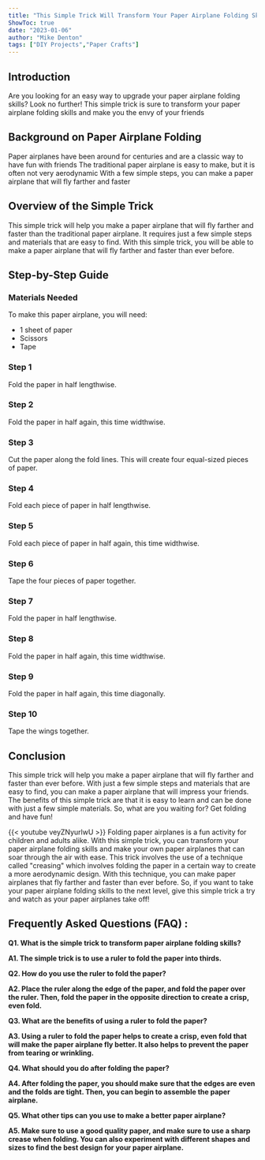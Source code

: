 ```yaml
---
title: "This Simple Trick Will Transform Your Paper Airplane Folding Skills!"
ShowToc: true 
date: "2023-01-06"
author: "Mike Denton" 
tags: ["DIY Projects","Paper Crafts"]
---
```

## Introduction 
Are you looking for an easy way to upgrade your paper airplane folding skills? Look no further! This simple trick is sure to transform your paper airplane folding skills and make you the envy of your friends 

## Background on Paper Airplane Folding
Paper airplanes have been around for centuries and are a classic way to have fun with friends The traditional paper airplane is easy to make, but it is often not very aerodynamic With a few simple steps, you can make a paper airplane that will fly farther and faster 

## Overview of the Simple Trick
This simple trick will help you make a paper airplane that will fly farther and faster than the traditional paper airplane. It requires just a few simple steps and materials that are easy to find. With this simple trick, you will be able to make a paper airplane that will fly farther and faster than ever before. 

## Step-by-Step Guide
### Materials Needed
To make this paper airplane, you will need: 
- 1 sheet of paper 
- Scissors 
- Tape 

### Step 1
Fold the paper in half lengthwise. 

### Step 2
Fold the paper in half again, this time widthwise. 

### Step 3
Cut the paper along the fold lines. This will create four equal-sized pieces of paper. 

### Step 4
Fold each piece of paper in half lengthwise. 

### Step 5
Fold each piece of paper in half again, this time widthwise. 

### Step 6
Tape the four pieces of paper together. 

### Step 7
Fold the paper in half lengthwise. 

### Step 8
Fold the paper in half again, this time widthwise. 

### Step 9
Fold the paper in half again, this time diagonally. 

### Step 10
Tape the wings together. 

## Conclusion 
This simple trick will help you make a paper airplane that will fly farther and faster than ever before. With just a few simple steps and materials that are easy to find, you can make a paper airplane that will impress your friends. The benefits of this simple trick are that it is easy to learn and can be done with just a few simple materials. So, what are you waiting for? Get folding and have fun!

{{< youtube veyZNyurlwU >}} 
Folding paper airplanes is a fun activity for children and adults alike. With this simple trick, you can transform your paper airplane folding skills and make your own paper airplanes that can soar through the air with ease. This trick involves the use of a technique called "creasing" which involves folding the paper in a certain way to create a more aerodynamic design. With this technique, you can make paper airplanes that fly farther and faster than ever before. So, if you want to take your paper airplane folding skills to the next level, give this simple trick a try and watch as your paper airplanes take off!

## Frequently Asked Questions (FAQ) :
**Q1. What is the simple trick to transform paper airplane folding skills?**

**A1. The simple trick is to use a ruler to fold the paper into thirds.**

**Q2. How do you use the ruler to fold the paper?**

**A2. Place the ruler along the edge of the paper, and fold the paper over the ruler. Then, fold the paper in the opposite direction to create a crisp, even fold.**

**Q3. What are the benefits of using a ruler to fold the paper?**

**A3. Using a ruler to fold the paper helps to create a crisp, even fold that will make the paper airplane fly better. It also helps to prevent the paper from tearing or wrinkling.**

**Q4. What should you do after folding the paper?**

**A4. After folding the paper, you should make sure that the edges are even and the folds are tight. Then, you can begin to assemble the paper airplane.**

**Q5. What other tips can you use to make a better paper airplane?**

**A5. Make sure to use a good quality paper, and make sure to use a sharp crease when folding. You can also experiment with different shapes and sizes to find the best design for your paper airplane.**



